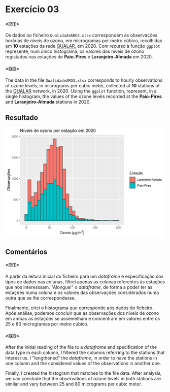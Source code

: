 # Exercício 03

#### <🇵🇹>

Os dados no ficheiro `QualidadeARO3.xlsx` correspondem às observações horárias de níveis de ozono, em microgramas por metro cúbico, recolhidas em **10** estações da rede [QUALAR](https://qualar.apambiente.pt), em 2020.
Com recurso à função `ggplot` represente, num único histograma, os valores dos níveis de ozono registados nas estações de **Paio-Pires** e **Laranjeiro-Almada** em 2020.

#### <🇬🇧>

The data in the file `QualidadeARO3.xlsx` corresponds to hourly observations of ozone levels, in micrograms per cubic meter, collected at **10** stations of the [QUALAR](https://qualar.apambiente.pt) network, in 2020.
Using the `ggplot` function, represent, in a single histogram, the values of the ozone levels recorded at the **Paio-Pires** and **Laranjeiro-Almada** stations in 2020.

## Resultado

<img src="output.svg" alt="Output" width="600"/>

## Comentários

#### <🇵🇹>

A partir da leitura inicial do ficheiro para um _dataframe_ e especificação dos tipos de dados nas colunas, filtrei apenas as colunas referentes às estações que nos interesssam.
"Alonguei" o _dataframe_, de forma a poder ter as estações numa coluna e os valores das observações considerados numa outra que se lhe correspondesse.

Finalmente, criei o histograma que corresponde aos dados do ficheiro.
Após análise, podemos concluir que as observações dos níveis de ozono em ambas as estações se assemelham e concentram em valores entre os 25 e 80 microgramas por metro cúbico.

#### <🇬🇧>

After the initial reading of the file to a _dataframe_ and specification of the data type in each column, I filtered the columns referring to the stations that interest us.
I "lengthened" the _dataframe_, in order to have the stations in one column and the considered values of the observations in another one.

Finally, I created the histogram that matches to the file data.
After analysis, we can conclude that the observations of ozone levels in both stations are similar and vary between 25 and 80 micrograms per cubic meter.
